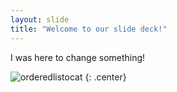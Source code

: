 ```yaml
---
layout: slide
title: "Welcome to our slide deck!"
---
```


I was here to change something!

![orderedlistocat](https://octodex.github.com/images/orderedlistocat.png)
{: .center}
